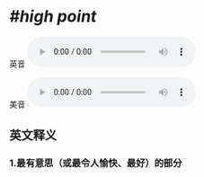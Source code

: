 # ***\#high point*** 
英音
<audio src="./media/high point1_AAC.aac" controls="controls"></audio>

美音
<audio src="./media/high point2_AAC.aac" controls="controls"></audio>



  

英文释义
---
### 1.**最有意思（或最令人愉快、最好）的部分**  


